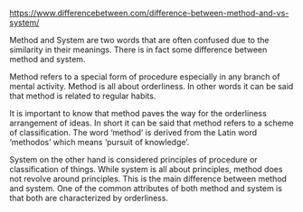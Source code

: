 https://www.differencebetween.com/difference-between-method-and-vs-system/

Method and System are two words that are often confused due to the similarity in their meanings. There is in fact some difference between method and system.

Method refers to a special form of procedure especially in any branch of mental activity. Method is all about orderliness. In other words it can be said that method is related to regular habits.

It is important to know that method paves the way for the orderliness arrangement of ideas. In short it can be said that method refers to a scheme of classification. The word ‘method’ is derived from the Latin word ‘methodos’ which means ‘pursuit of knowledge’.

System on the other hand is considered principles of procedure or classification of things. While system is all about principles, method does not revolve around principles. This is the main difference between method and system. One of the common attributes of both method and system is that both are characterized by orderliness.